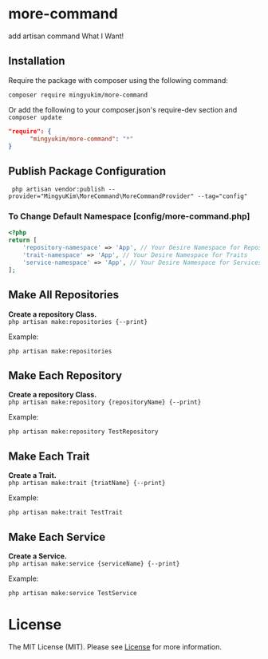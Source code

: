 
# more-command
add artisan command What I Want!
<br />

## Installation
Require the package with composer using the following command:

```
composer require mingyukim/more-command
```

Or add the following to your composer.json's require-dev section and `composer update`

```json
"require": {
      "mingyukim/more-command": "*"
}
```

## Publish Package Configuration
```shell
 php artisan vendor:publish --provider="MingyuKim\MoreCommand\MoreCommandProvider" --tag="config"
```

### To Change Default Namespace [config/more-command.php]
```php
<?php
return [
    'repository-namespace' => 'App', // Your Desire Namespace for Repository Classes   
    'trait-namespace' => 'App', // Your Desire Namespace for Traits   
    'service-namespace' => 'App', // Your Desire Namespace for Services   
];
```

## Make All Repositories

__Create a repository Class.__\
`php artisan make:repositories {--print}`

Example:
```
php artisan make:repositories
```

## Make Each Repository

__Create a repository Class.__\
`php artisan make:repository {repositoryName} {--print}`

Example:
```
php artisan make:repository TestRepository
```

## Make Each Trait

__Create a Trait.__\
`php artisan make:trait {triatName} {--print}`

Example:
```
php artisan make:trait TestTrait
```

## Make Each Service

__Create a Service.__\
`php artisan make:service {serviceName} {--print}`

Example:
```
php artisan make:service TestService
```

# License
The MIT License (MIT). Please see [License](LICENSE) for more information.
